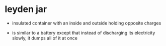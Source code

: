 # leyden jar

- insulated container with an inside and outside holding opposite charges

- is similar to a battery except that instead of discharging its electricity
  slowly, it dumps all of it at once
